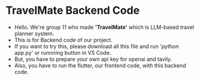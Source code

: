 # TravelMate Backend Code
- Hello. We're group 11 who made **'TravelMate'** which is LLM-based travel planner system.  
- This is for Backend code of our project.  
- If you want to try this, please download all this file and run 'python app.py' or runnning button in VS Code. 
- But, you have to prepare your own api key for openai and tavily.   
- Also, you have to run the flutter, our frontend code, with this backend code.